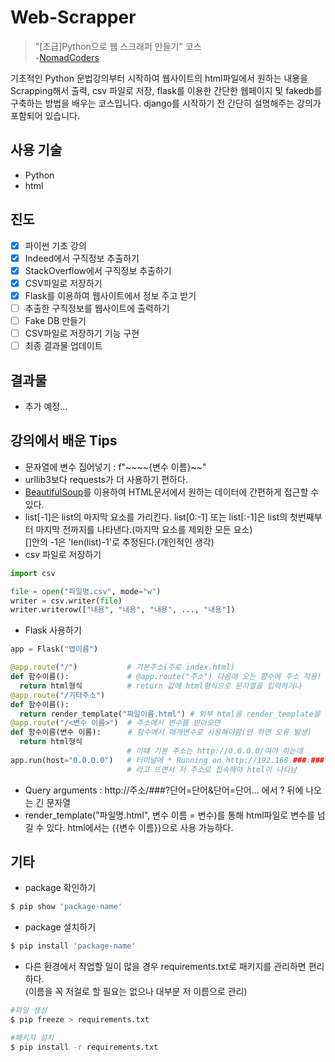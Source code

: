 # Web-Scrapper

> "[초급]Python으로 웹 스크래퍼 만들기" 코스<br/> -[NomadCoders](https://www.nomadcoders.co)

기초적인 Python 문법강의부터 시작하여 웹사이트의 html파일에서 원하는 내용을 Scrapping해서 출력, csv 파일로 저장, flask를 이용한 간단한 웹페이지 및 fakedb를 구축하는 방법을 배우는 코스입니다. django를 시작하기 전 간단히 설명해주는 강의가 포함되어 있습니다.

## 사용 기술

- Python
- html

## 진도

- [x] 파이썬 기초 강의
- [x] Indeed에서 구직정보 추출하기
- [x] StackOverflow에서 구직정보 추출하기
- [x] CSV파일로 저장하기
- [x] Flask를 이용하여 웹사이트에서 정보 주고 받기
- [ ] 추출한 구직정보를 웹사이트에 출력하기
- [ ] Fake DB 만들기
- [ ] CSV파일로 저장하기 기능 구현
- [ ] 최종 결과물 업데이트

## 결과물

- 추가 예정...

## 강의에서 배운 Tips

- 문자열에 변수 집어넣기 : f"~~~~{변수 이름}~~"
- urllib3보다 requests가 더 사용하기 편하다.
- [BeautifulSoup](https://www.crummy.com/software/BeautifulSoup/bs4/doc/)를 이용하여 HTML문서에서 원하는 데이터에 간편하게 접근할 수 있다.
- list[-1]은 list의 마지막 요소를 가리킨다. list[0:-1] 또는 list[:-1]은 list의 첫번째부터 마지막 전까지를 나타낸다.(마지막 요소를 제외한 모든 요소)<br/>[]안의 -1은 'len(list)-1'로 추정된다.(개인적인 생각)
- csv 파일로 저장하기

```python
import csv

file = open("파일명.csv", mode="w")
writer = csv.writer(file)
writer.writerow(["내용", "내용", "내용", ..., "내용"])
```

- Flask 사용하기

```python
app = Flask("앱이름")

@app.route("/")           # 기본주소(주로 index.html)
def 함수이름():             # @app.route("주소") 다음에 오는 함수에 주소 적용!
  return html형식          # return 값에 html형식으로 문자열을 입력하거나
@app.route("/기타주소")
def 함수이름():
  return render_template("파일이름.html") # 외부 html을 render_template을 사용해 불러올 수 있음.
@app.route("/<변수 이름>")  # 주소에서 변수를 받아오면
def 함수이름(변수 이름):      # 함수에서 매개변수로 사용해야함(안 하면 오류 발생)
  return html형식
                          # 이떄 기본 주소는 http://0.0.0.0/여야 하는데
app.run(host="0.0.0.0")   # 터미널에 * Running on http://192.168.###.###:5000/
                          # 라고 뜨면서 저 주소로 접속해야 html이 나타남
```

- Query arguments : http://주소/###?단어=단어&단어=단어... 에서 ? 뒤에 나오는 긴 문자열
- render_template("파일명.html", 변수 이름 = 변수)를 통해 html파일로 변수를 넘길 수 있다. html에서는 {{변수 이름}}으로 사용 가능하다.

## 기타

- package 확인하기

```sh
$ pip show 'package-name'
```

- package 설치하기

```sh
$ pip install 'package-name'
```

- 다른 환경에서 작업할 일이 많을 경우 requirements.txt로 패키지를 관리하면 편리하다.<br/>(이름을 꼭 저걸로 할 필요는 없으나 대부분 저 이름으로 관리)

```sh
#파일 생성
$ pip freeze > requirements.txt

#패키지 설치
$ pip install -r requirements.txt
```
